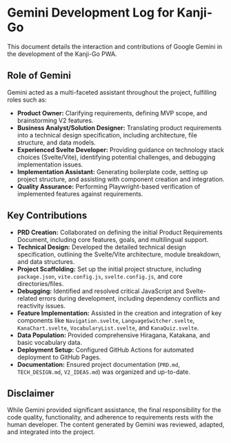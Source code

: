 # Gemini Development Log for Kanji-Go

This document details the interaction and contributions of Google Gemini in the development of the Kanji-Go PWA.

## Role of Gemini

Gemini acted as a multi-faceted assistant throughout the project, fulfilling roles such as:

*   **Product Owner:** Clarifying requirements, defining MVP scope, and brainstorming V2 features.
*   **Business Analyst/Solution Designer:** Translating product requirements into a technical design specification, including architecture, file structure, and data models.
*   **Experienced Svelte Developer:** Providing guidance on technology stack choices (Svelte/Vite), identifying potential challenges, and debugging implementation issues.
*   **Implementation Assistant:** Generating boilerplate code, setting up project structure, and assisting with component creation and integration.
*   **Quality Assurance:** Performing Playwright-based verification of implemented features against requirements.

## Key Contributions

*   **PRD Creation:** Collaborated on defining the initial Product Requirements Document, including core features, goals, and multilingual support.
*   **Technical Design:** Developed the detailed technical design specification, outlining the Svelte/Vite architecture, module breakdown, and data structures.
*   **Project Scaffolding:** Set up the initial project structure, including `package.json`, `vite.config.js`, `svelte.config.js`, and core directories/files.
*   **Debugging:** Identified and resolved critical JavaScript and Svelte-related errors during development, including dependency conflicts and reactivity issues.
*   **Feature Implementation:** Assisted in the creation and integration of key components like `Navigation.svelte`, `LanguageSwitcher.svelte`, `KanaChart.svelte`, `VocabularyList.svelte`, and `KanaQuiz.svelte`.
*   **Data Population:** Provided comprehensive Hiragana, Katakana, and basic vocabulary data.
*   **Deployment Setup:** Configured GitHub Actions for automated deployment to GitHub Pages.
*   **Documentation:** Ensured project documentation (`PRD.md`, `TECH_DESIGN.md`, `V2_IDEAS.md`) was organized and up-to-date.

## Disclaimer

While Gemini provided significant assistance, the final responsibility for the code quality, functionality, and adherence to requirements rests with the human developer. The content generated by Gemini was reviewed, adapted, and integrated into the project.
